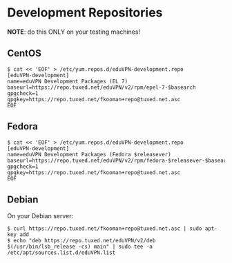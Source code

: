 # Development Repositories

**NOTE**: do this ONLY on your testing machines!

## CentOS

    $ cat << 'EOF' > /etc/yum.repos.d/eduVPN-development.repo
    [eduVPN-development]
    name=eduVPN Development Packages (EL 7)
    baseurl=https://repo.tuxed.net/eduVPN/v2/rpm/epel-7-$basearch
    gpgcheck=1
    gpgkey=https://repo.tuxed.net/fkooman+repo@tuxed.net.asc
    EOF

## Fedora

    $ cat << 'EOF' > /etc/yum.repos.d/eduVPN-development.repo
    [eduVPN-development]
    name=eduVPN Development Packages (Fedora $releasever)
    baseurl=https://repo.tuxed.net/eduVPN/v2/rpm/fedora-$releasever-$basearch
    gpgcheck=1
    gpgkey=https://repo.tuxed.net/fkooman+repo@tuxed.net.asc
    EOF
    
## Debian

On your Debian server:

```
$ curl https://repo.tuxed.net/fkooman+repo@tuxed.net.asc | sudo apt-key add
$ echo "deb https://repo.tuxed.net/eduVPN/v2/deb $(/usr/bin/lsb_release -cs) main" | sudo tee -a /etc/apt/sources.list.d/eduVPN.list
```
